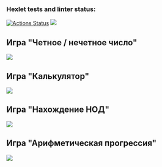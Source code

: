 ### Hexlet tests and linter status:
[![Actions Status](https://github.com/Deni59s/python-project-49/workflows/hexlet-check/badge.svg)](https://github.com/Deni59s/python-project-49/actions)
<a href="https://codeclimate.com/github/Deni59s/python-project-49/maintainability"><img src="https://api.codeclimate.com/v1/badges/56eb948bb900c93fde79/maintainability" /></a>
## Игра "Четное / нечетное число"
<a href="https://asciinema.org/a/J8l2QAJ7t96omoQyGOdWxqV4x" target="_blank"><img src="https://asciinema.org/a/J8l2QAJ7t96omoQyGOdWxqV4x.svg" /></a>
## Игра "Калькулятор"
<a href="https://asciinema.org/a/HSrOJsyYpbn17Ljk58deBRv3k" target="_blank"><img src="https://asciinema.org/a/HSrOJsyYpbn17Ljk58deBRv3k.svg" /></a>
## Игра "Нахождение НОД"
<a href="https://asciinema.org/a/AAQdaBremkIQ1E46Az84vlMNa" target="_blank"><img src="https://asciinema.org/a/AAQdaBremkIQ1E46Az84vlMNa.svg" /></a>
## Игра "Арифметическая прогрессия"
<a href="https://asciinema.org/a/BXHzu2gUgirBwo0i68U8Al5mi" target="_blank"><img src="https://asciinema.org/a/BXHzu2gUgirBwo0i68U8Al5mi.svg" /></a>